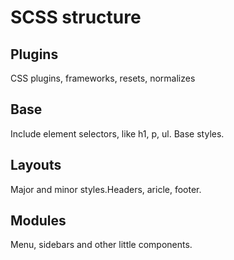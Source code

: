 # SCSS structure

## Plugins

CSS plugins, frameworks, resets, normalizes

## Base

Include element selectors, like h1, p, ul. Base styles.

## Layouts

Major and minor styles.Headers, aricle, footer.

## Modules

Menu, sidebars and other little components.

